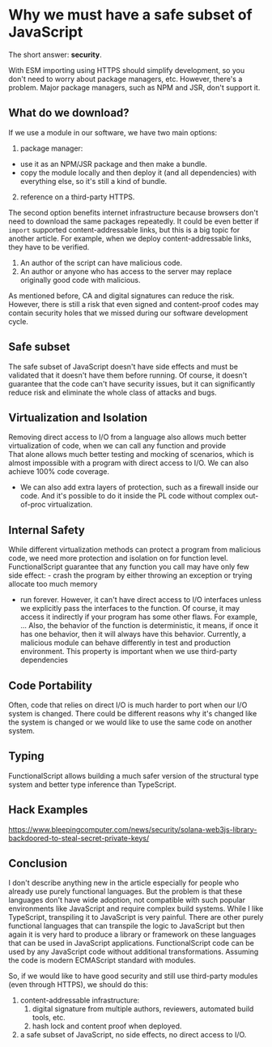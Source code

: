 # Why we must have a safe subset of JavaScript

The short answer: **security**.

With ESM importing using HTTPS should simplify development, so you don't need to worry about package managers, etc. However, there's a problem.
Major package managers, such as NPM and JSR, don't support it.

## What do we download?

If we use a module in our software, we have two main options:

1. package manager:
  - use it as an NPM/JSR package and then make a bundle.
  - copy the module locally and then deploy it (and all dependencies) with everything else, so it's still a kind of bundle.
2. reference on a third-party HTTPS.

The second option benefits internet infrastructure because browsers don't need to download the same packages repeatedly. It could be even better if `import` supported content-addressable links, but this is a big topic for another article. For example, when we deploy content-addressable links, they have to be verified.

1. An author of the script can have malicious code.
2. An author or anyone who has access to the server may replace originally good code with malicious.

As mentioned before, CA and digital signatures can reduce the risk. However, there is still a risk that even signed and content-proof codes may contain security holes that we missed during our software development cycle.

## Safe subset

The safe subset of JavaScript doesn't have side effects and must be validated that it doesn't have them before running. Of course, it doesn't guarantee that the code can't have security issues, but it can significantly reduce risk and eliminate the whole class of attacks and bugs.

## Virtualization and Isolation

Removing direct access to I/O from a language also allows much better virtualization of code, when we can call any function and provide  
That alone allows much better testing and mocking of scenarios, which is almost impossible with a program with direct access to I/O. We can also achieve 100% code coverage.
- We can also add extra layers of protection, such as a firewall inside our code.
And it's possible to do it inside the PL code without complex out-of-proc virtualization.

## Internal Safety

While different virtualization methods can protect a program from malicious code, we need more protection and isolation on for function level. FunctionalScript guarantee that any function you call may have only few side effect: - crash the program by either throwing an exception or trying allocate too much memory
- run forever.
However, it can't have direct access to I/O interfaces unless we explicitly pass the interfaces to the function. Of course, it may access it indirectly if your program has some other flaws. For example, ...
Also, the behavior of the function is deterministic, it means, if once it has one behavior, then it will always have this behavior. Currently, a malicious module can behave differently in test and production environment.
This property is important when we use third-party dependencies


## Code Portability

Often, code that relies on direct I/O is much harder to port when our I/O system is changed. There could be different reasons why it's changed like the system is changed or we would like to use the same code on another system.

## Typing

FunctionalScript allows building a much safer version of the structural type system and better type inference than TypeScript.

## Hack Examples

https://www.bleepingcomputer.com/news/security/solana-web3js-library-backdoored-to-steal-secret-private-keys/

## Conclusion

I don't describe anything new in the article especially for people who already use purely functional languages. But the problem is that these languages don't have wide adoption, not compatible with such popular environments like JavaScript and require complex build systems. While I like TypeScript, transpiling it to JavaScript is very painful. There are other purely functional languages that can transpile the logic to JavaScript but then again it is very hard to produce a library or framework on these languages that can be used in JavaScript applications. FunctionalScript code can be used by any JavaScript code without additional transformations. Assuming the code is modern ECMAScript standard with modules.

So, if we would like to have good security and still use third-party modules (even through HTTPS), we should do this:

1. content-addressable infrastructure:
    1. digital signature from multiple authors, reviewers, automated build tools, etc.
    2. hash lock and content proof when deployed.
2. a safe subset of JavaScript, no side effects, no direct access to I/O.
